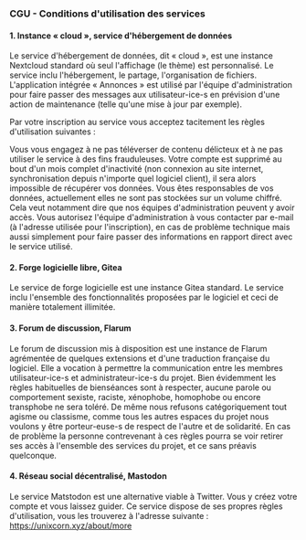 ### CGU - Conditions d'utilisation des services
#### 1. Instance « cloud », service d'hébergement de données

Le service d'hébergement de données, dit « cloud », est une instance Nextcloud standard où seul l'affichage (le thème) est personnalisé. Le service inclu l'hébergement, le partage, l'organisation de fichiers. L'application intégrée « Annonces » est utilisé par l'équipe d'administration pour faire passer des messages aux utilisateur-ice-s en prévision d'une action de maintenance (telle qu'une mise à jour par exemple).

Par votre inscription au service vous acceptez tacitement les règles d'utilisation suivantes :

Vous vous engagez à ne pas téléverser de contenu délicteux et à ne pas utiliser le service à des fins frauduleuses.
Votre compte est supprimé au bout d'un mois complet d'inactivité (non connexion au site internet, synchronisation depuis n'importe quel logiciel client), il sera alors impossible de récupérer vos données.
Vous êtes responsables de vos données, actuellement elles ne sont pas stockées sur un volume chiffré. Cela veut notamment dire que nos équipes d'administration peuvent y avoir accès.
Vous autorisez l'équipe d'administration à vous contacter par e-mail (à l'adresse utilisée pour l'inscription), en cas de problème technique mais aussi simplement pour faire passer des informations en rapport direct avec le service utilisé.

#### 2. Forge logicielle libre, Gitea

Le service de forge logicielle est une instance Gitea standard. Le service inclu l'ensemble des fonctionnalités proposées par le logiciel et ceci de manière totalement illimitée.

#### 3. Forum de discussion, Flarum

Le forum de discussion mis à disposition est une instance de Flarum agrémentée de quelques extensions et d'une traduction française du logiciel. Elle a vocation à permettre la communication entre les membres utilisateur-ice-s et administrateur-ice-s du projet. Bien évidemment les règles habituelles de bienséances sont à respecter, aucune parole ou comportement sexiste, raciste, xénophobe, homophobe ou encore transphobe ne sera toléré. De même nous refusons catégoriquement tout agisme ou classisme, comme tous les autres espaces du projet nous voulons y être porteur-euse-s de respect de l'autre et de solidarité.
En cas de problème la personne contrevenant à ces règles pourra se voir retirer ses accès à l'ensemble des services du projet, et ce sans préavis quelconque.

#### 4. Réseau social décentralisé, Mastodon

Le service Matstodon est une alternative viable à Twitter. Vous y créez votre compte et vous laissez guider. Ce service dispose de ses propres règles d'utilisation, vous les trouverez à l'adresse suivante : https://unixcorn.xyz/about/more
